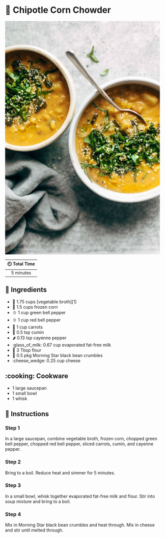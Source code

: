 # :corn: Chipotle Corn Chowder

![Chipotle Corn Chowder](../assets/images/chipotle-corn-chowder.jpg)

| :timer_clock: Total Time |
|:-----------------------: |
| 5 minutes |

## :salt: Ingredients

- :stew: 1.75 cups [vegetable broth][1]
- :corn: 1.5 cups frozen corn
- :bell_pepper: 1 cup green bell pepper
- :bell_pepper: 1 cup red bell pepper
- :carrot: 1 cup carrots
- :herb: 0.5 tsp cumin
- :hot_pepper: 0.13 tsp cayenne pepper
- :glass_of_milk: 0.67 cup evaporated fat-free milk
- :ear_of_rice: 3 Tbsp flour
- :hamburger: 0.5 pkg Morning Star black bean crumbles
- :cheese_wedge: 0.25 cup cheese

## :cooking: Cookware

- 1 large saucepan
- 1 small bowl
- 1 whisk

## :pencil: Instructions

### Step 1

In a large saucepan, combine vegetable broth, frozen corn, chopped green bell pepper, chopped red bell pepper, sliced
carrots, cumin, and cayenne pepper.

### Step 2

Bring to a boil. Reduce heat and simmer for 5 minutes.

### Step 3

In a small bowl, whisk together evaporated fat-free milk and flour. Stir into soup mixture and bring to a boil.

### Step 4

Mix in Morning Star black bean crumbles and heat through. Mix in cheese and stir until melted through.
